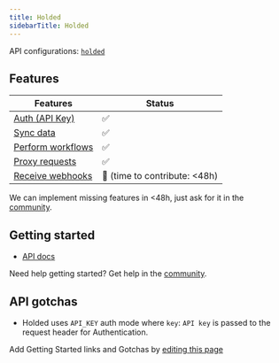 ```yaml
---
title: Holded
sidebarTitle: Holded
---
```


API configurations: [`holded`](https://terapi.dev/providers.yaml)

## Features

| Features | Status |
| - | - |
| [Auth (API Key)](/integrate/guides/authorize-an-api) | ✅ |
| [Sync data](/integrate/guides/sync-data-from-an-api) | ✅ |
| [Perform workflows](/integrate/guides/perform-workflows-with-an-api) | ✅ |
| [Proxy requests](/integrate/guides/proxy-requests-to-an-api) | ✅ |
| [Receive webhooks](/integrate/guides/receive-webhooks-from-an-api) | 🚫 (time to contribute: &lt;48h) |

We can implement missing features in &lt;48h, just ask for it in the [community](https://terapi.dev/slack).

## Getting started

-   [API docs](https://developers.holded.com/)

Need help getting started? Get help in the [community](https://terapi.dev/slack).

## API gotchas

- Holded uses `API_KEY` auth mode where `key`: `API key` is passed to the request header for Authentication.

Add Getting Started links and Gotchas by [editing this page]()
